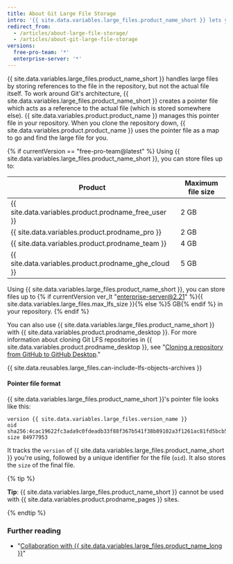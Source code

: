 ```yaml
---
title: About Git Large File Storage
intro: '{{ site.data.variables.large_files.product_name_short }} lets you push files to {{ site.data.variables.product.product_name }} that are larger than the Git push limit.'
redirect_from:
  - /articles/about-large-file-storage/
  - /articles/about-git-large-file-storage
versions:
  free-pro-team: '*'
  enterprise-server: '*'
---
```


{{ site.data.variables.large_files.product_name_short }} handles large files by storing references to the file in the repository, but not the actual file itself. To work around Git's architecture, {{ site.data.variables.large_files.product_name_short }} creates a pointer file which acts as a reference to the actual file (which is stored somewhere else). {{ site.data.variables.product.product_name }} manages this pointer file in your repository. When you clone the repository down, {{ site.data.variables.product.product_name }} uses the pointer file as a map to go and find the large file for you.

{% if currentVersion == "free-pro-team@latest" %}
Using {{ site.data.variables.large_files.product_name_short }}, you can store files up to:

| Product | Maximum file size |
|------- | ------- |
| {{ site.data.variables.product.prodname_free_user }} | 2 GB |
| {{ site.data.variables.product.prodname_pro }} | 2 GB |
| {{ site.data.variables.product.prodname_team }} | 4 GB |
| {{ site.data.variables.product.prodname_ghe_cloud }} | 5 GB |{% else %}
Using {{ site.data.variables.large_files.product_name_short }}, you can store files up to {% if currentVersion ver_lt "enterprise-server@2.21" %}{{ site.data.variables.large_files.max_lfs_size }}{% else %}5 GB{% endif %} in your repository.
{% endif %}  

You can also use {{ site.data.variables.large_files.product_name_short }} with {{ site.data.variables.product.prodname_desktop }}. For more information about cloning Git LFS repositories in {{ site.data.variables.product.prodname_desktop }}, see "[Cloning a repository from GitHub to GitHub Desktop](/desktop/guides/contributing-to-projects/cloning-a-repository-from-github-to-github-desktop)."

{{ site.data.reusables.large_files.can-include-lfs-objects-archives }}

#### Pointer file format

{{ site.data.variables.large_files.product_name_short }}'s pointer file looks like this:

```
version {{ site.data.variables.large_files.version_name }}
oid sha256:4cac19622fc3ada9c0fdeadb33f88f367b541f38b89102a3f1261ac81fd5bcb5
size 84977953
```

It tracks the `version` of {{ site.data.variables.large_files.product_name_short }} you're using, followed by a unique identifier for the file (`oid`). It also stores the `size` of the final file.

{% tip %}

**Tip**: {{ site.data.variables.large_files.product_name_short }} cannot be used with {{ site.data.variables.product.prodname_pages }} sites.

{% endtip %}

### Further reading

- "[Collaboration with {{ site.data.variables.large_files.product_name_long }}](/articles/collaboration-with-git-large-file-storage)"
